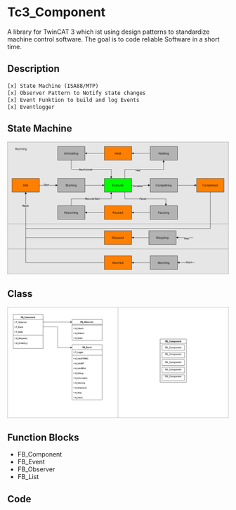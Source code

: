 # Tc3_Component
A library for TwinCAT 3 which ist using design patterns to standardize machine control software.
The goal is to code reliable Software in a short time.


## Description
    [x] State Machine (ISA88/MTP)
    [x] Observer Pattern to Notify state changes
    [x] Event Funktion to build and log Events
    [x] Eventlogger
    
## State Machine
![State Machine](docs/StateMachine.drawio.svg)

## Class
![Component](docs/Component.drawio.svg)

## Function Blocks
- FB_Component
- FB_Event
- FB_Observer
- FB_List

## Code 
